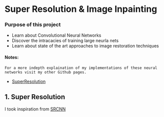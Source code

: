 # Super Resolution & Image Inpainting

### Purpose of this project
* Learn about Convolutional Neural Networks
* Discover the intracacies of training large neurla nets
* Learn about state of the art approaches to image restoration techniques

#### Notes:
    For a more indepth explaination of my implementations of these neural networks visit my other Github pages.
  * [SuperResolution](https://github.com/JoshVEvans/Super-Resolution)


## 1. Super Resolution
I took inspiration from [SRCNN](https://arxiv.org/pdf/1501.00092.pdf)
